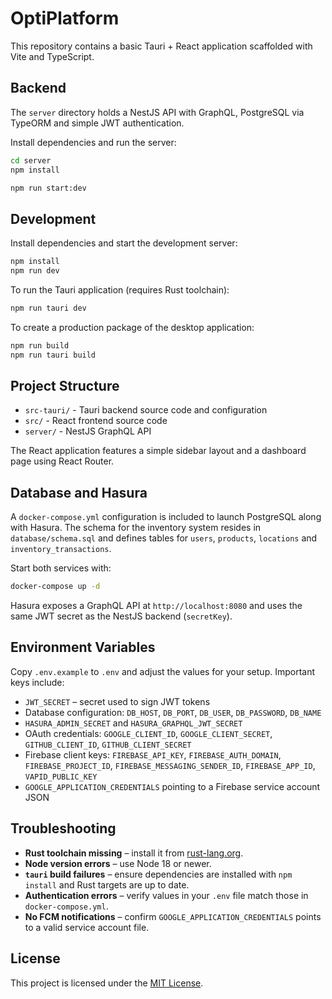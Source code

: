 # OptiPlatform

This repository contains a basic Tauri + React application scaffolded with Vite and TypeScript.

## Backend

The `server` directory holds a NestJS API with GraphQL, PostgreSQL via TypeORM
and simple JWT authentication.

Install dependencies and run the server:

```bash
cd server
npm install

npm run start:dev
```

## Development

Install dependencies and start the development server:

```bash
npm install
npm run dev
```

To run the Tauri application (requires Rust toolchain):

```bash
npm run tauri dev
```

To create a production package of the desktop application:

```bash
npm run build
npm run tauri build
```

## Project Structure

- `src-tauri/` - Tauri backend source code and configuration
- `src/` - React frontend source code
- `server/` - NestJS GraphQL API

The React application features a simple sidebar layout and a dashboard page using React Router.

## Database and Hasura

A `docker-compose.yml` configuration is included to launch PostgreSQL along with Hasura. The schema for the inventory system resides in `database/schema.sql` and defines tables for `users`, `products`, `locations` and `inventory_transactions`.

Start both services with:

```bash
docker-compose up -d
```

Hasura exposes a GraphQL API at `http://localhost:8080` and uses the same JWT secret as the NestJS backend (`secretKey`).


## Environment Variables

Copy `.env.example` to `.env` and adjust the values for your setup. Important keys include:

- `JWT_SECRET` – secret used to sign JWT tokens
- Database configuration: `DB_HOST`, `DB_PORT`, `DB_USER`, `DB_PASSWORD`, `DB_NAME`
- `HASURA_ADMIN_SECRET` and `HASURA_GRAPHQL_JWT_SECRET`
- OAuth credentials: `GOOGLE_CLIENT_ID`, `GOOGLE_CLIENT_SECRET`, `GITHUB_CLIENT_ID`, `GITHUB_CLIENT_SECRET`
- Firebase client keys: `FIREBASE_API_KEY`, `FIREBASE_AUTH_DOMAIN`, `FIREBASE_PROJECT_ID`, `FIREBASE_MESSAGING_SENDER_ID`, `FIREBASE_APP_ID`, `VAPID_PUBLIC_KEY`
- `GOOGLE_APPLICATION_CREDENTIALS` pointing to a Firebase service account JSON

## Troubleshooting

- **Rust toolchain missing** – install it from [rust-lang.org](https://www.rust-lang.org/tools/install).
- **Node version errors** – use Node 18 or newer.
- **`tauri` build failures** – ensure dependencies are installed with `npm install` and Rust targets are up to date.
- **Authentication errors** – verify values in your `.env` file match those in `docker-compose.yml`.
- **No FCM notifications** – confirm `GOOGLE_APPLICATION_CREDENTIALS` points to a valid service account file.

## License

This project is licensed under the [MIT License](LICENSE).

